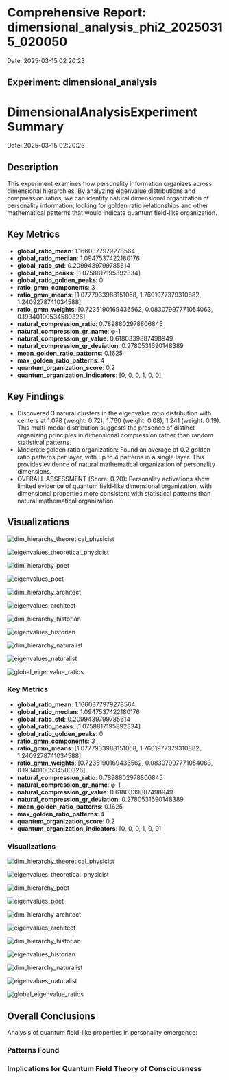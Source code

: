 # Comprehensive Report: dimensional_analysis_phi2_20250315_020050

Date: 2025-03-15 02:20:23

## Experiment: dimensional_analysis

# DimensionalAnalysisExperiment Summary

Date: 2025-03-15 02:20:23

## Description

This experiment examines how personality information organizes across dimensional hierarchies. By analyzing eigenvalue distributions and compression ratios, we can identify natural dimensional organization of personality information, looking for golden ratio relationships and other mathematical patterns that would indicate quantum field-like organization.

## Key Metrics

- **global_ratio_mean**: 1.1660377979278564
- **global_ratio_median**: 1.0947537422180176
- **global_ratio_std**: 0.2099439799785614
- **global_ratio_peaks**: [1.0758817195892334]
- **global_ratio_golden_peaks**: 0
- **ratio_gmm_components**: 3
- **ratio_gmm_means**: [1.0777933988151058, 1.7601977379310882, 1.2409278741034588]
- **ratio_gmm_weights**: [0.7235190169436562, 0.08307997771054063, 0.19340100534580326]
- **natural_compression_ratio**: 0.7898802978806845
- **natural_compression_gr_name**: φ-1
- **natural_compression_gr_value**: 0.6180339887498949
- **natural_compression_gr_deviation**: 0.2780531690148389
- **mean_golden_ratio_patterns**: 0.1625
- **max_golden_ratio_patterns**: 4
- **quantum_organization_score**: 0.2
- **quantum_organization_indicators**: [0, 0, 0, 1, 0, 0]

## Key Findings

- Discovered 3 natural clusters in the eigenvalue ratio distribution with centers at 1.078 (weight: 0.72), 1.760 (weight: 0.08), 1.241 (weight: 0.19). This multi-modal distribution suggests the presence of distinct organizing principles in dimensional compression rather than random statistical patterns.
- Moderate golden ratio organization: Found an average of 0.2 golden ratio patterns per layer, with up to 4 patterns in a single layer. This provides evidence of natural mathematical organization of personality dimensions.
- OVERALL ASSESSMENT (Score: 0.20): Personality activations show limited evidence of quantum field-like dimensional organization, with dimensional properties more consistent with statistical patterns than natural mathematical organization.

## Visualizations

![dim_hierarchy_theoretical_physicist](../visualizations/dimensional_hierarchy_001.png)

![eigenvalues_theoretical_physicist](../visualizations/eigenvalue_distribution_002.png)

![dim_hierarchy_poet](../visualizations/dimensional_hierarchy_003.png)

![eigenvalues_poet](../visualizations/eigenvalue_distribution_004.png)

![dim_hierarchy_architect](../visualizations/dimensional_hierarchy_005.png)

![eigenvalues_architect](../visualizations/eigenvalue_distribution_006.png)

![dim_hierarchy_historian](../visualizations/dimensional_hierarchy_007.png)

![eigenvalues_historian](../visualizations/eigenvalue_distribution_008.png)

![dim_hierarchy_naturalist](../visualizations/dimensional_hierarchy_009.png)

![eigenvalues_naturalist](../visualizations/eigenvalue_distribution_010.png)

![global_eigenvalue_ratios](global_eigenvalue_ratios.png)

### Key Metrics

- **global_ratio_mean**: 1.1660377979278564
- **global_ratio_median**: 1.0947537422180176
- **global_ratio_std**: 0.2099439799785614
- **global_ratio_peaks**: [1.0758817195892334]
- **global_ratio_golden_peaks**: 0
- **ratio_gmm_components**: 3
- **ratio_gmm_means**: [1.0777933988151058, 1.7601977379310882, 1.2409278741034588]
- **ratio_gmm_weights**: [0.7235190169436562, 0.08307997771054063, 0.19340100534580326]
- **natural_compression_ratio**: 0.7898802978806845
- **natural_compression_gr_name**: φ-1
- **natural_compression_gr_value**: 0.6180339887498949
- **natural_compression_gr_deviation**: 0.2780531690148389
- **mean_golden_ratio_patterns**: 0.1625
- **max_golden_ratio_patterns**: 4
- **quantum_organization_score**: 0.2
- **quantum_organization_indicators**: [0, 0, 0, 1, 0, 0]

### Visualizations

![dim_hierarchy_theoretical_physicist](results/experiment_run_20250315_020050/visualizations/dimensional_hierarchy_001.png)

![eigenvalues_theoretical_physicist](results/experiment_run_20250315_020050/visualizations/eigenvalue_distribution_002.png)

![dim_hierarchy_poet](results/experiment_run_20250315_020050/visualizations/dimensional_hierarchy_003.png)

![eigenvalues_poet](results/experiment_run_20250315_020050/visualizations/eigenvalue_distribution_004.png)

![dim_hierarchy_architect](results/experiment_run_20250315_020050/visualizations/dimensional_hierarchy_005.png)

![eigenvalues_architect](results/experiment_run_20250315_020050/visualizations/eigenvalue_distribution_006.png)

![dim_hierarchy_historian](results/experiment_run_20250315_020050/visualizations/dimensional_hierarchy_007.png)

![eigenvalues_historian](results/experiment_run_20250315_020050/visualizations/eigenvalue_distribution_008.png)

![dim_hierarchy_naturalist](results/experiment_run_20250315_020050/visualizations/dimensional_hierarchy_009.png)

![eigenvalues_naturalist](results/experiment_run_20250315_020050/visualizations/eigenvalue_distribution_010.png)

![global_eigenvalue_ratios](results/experiment_run_20250315_020050/dimensional_analysis/global_eigenvalue_ratios.png)

## Overall Conclusions

Analysis of quantum field-like properties in personality emergence:

### Patterns Found

### Implications for Quantum Field Theory of Consciousness

